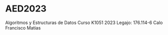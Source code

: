 # AED2023
Algoritmos y Estructuras de Datos Curso K1051 2023 Legajo: 176.114-6 Calo Francisco Matias

